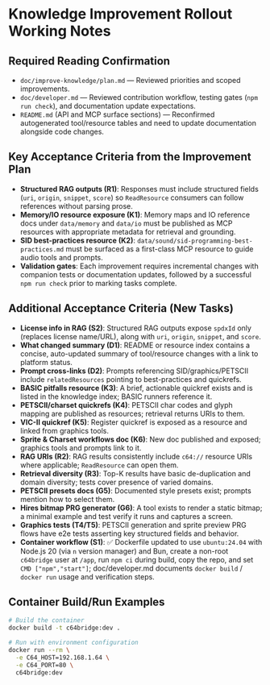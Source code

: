 # Knowledge Improvement Rollout Working Notes

## Required Reading Confirmation

- `doc/improve-knowledge/plan.md` — Reviewed priorities and scoped improvements.
- `doc/developer.md` — Reviewed contribution workflow, testing gates (`npm run check`), and documentation update expectations.
- `README.md` (API and MCP surface sections) — Reconfirmed autogenerated tool/resource tables and need to update documentation alongside code changes.

## Key Acceptance Criteria from the Improvement Plan

- **Structured RAG outputs (R1)**: Responses must include structured fields (`uri`, `origin`, `snippet`, `score`) so `ReadResource` consumers can follow references without parsing prose.
- **Memory/IO resource exposure (K1)**: Memory maps and IO reference docs under `data/memory` and `data/io` must be published as MCP resources with appropriate metadata for retrieval and grounding.
- **SID best-practices resource (K2)**: `data/sound/sid-programming-best-practices.md` must be surfaced as a first-class MCP resource to guide audio tools and prompts.
- **Validation gates**: Each improvement requires incremental changes with companion tests or documentation updates, followed by a successful `npm run check` prior to marking tasks complete.

## Additional Acceptance Criteria (New Tasks)

- **License info in RAG (S2)**: Structured RAG outputs expose `spdxId` only (replaces license name/URL), along with `uri`, `origin`, `snippet`, and `score`.
- **What changed summary (D1)**: README or resource index contains a concise, auto-updated summary of tool/resource changes with a link to platform status.
- **Prompt cross-links (D2)**: Prompts referencing SID/graphics/PETSCII include `relatedResources` pointing to best-practices and quickrefs.
- **BASIC pitfalls resource (K3)**: A brief, actionable quickref exists and is listed in the knowledge index; BASIC runners reference it.
- **PETSCII/charset quickrefs (K4)**: PETSCII char codes and glyph mapping are published as resources; retrieval returns URIs to them.
- **VIC-II quickref (K5)**: Register quickref is exposed as a resource and linked from graphics tools.
- **Sprite & Charset workflows doc (K6)**: New doc published and exposed; graphics tools and prompts link to it.
- **RAG URIs (R2)**: RAG results consistently include `c64://` resource URIs where applicable; `ReadResource` can open them.
- **Retrieval diversity (R3)**: Top-K results have basic de-duplication and domain diversity; tests cover presence of varied domains.
- **PETSCII presets docs (G5)**: Documented style presets exist; prompts mention how to select them.
- **Hires bitmap PRG generator (G6)**: A tool exists to render a static bitmap; a minimal example and test verify it runs and captures a screen.
- **Graphics tests (T4/T5)**: PETSCII generation and sprite preview PRG flows have e2e tests asserting key structured fields and behavior.
- **Container workflow (S1)**: ✅ Dockerfile updated to use `ubuntu:24.04` with Node.js 20 (via `n` version manager) and Bun, create a non-root `c64bridge` user at `/app`, run `npm ci` during build, copy the repo, and set `CMD ["npm","start"]`; doc/developer.md documents `docker build` / `docker run` usage and verification steps.

## Container Build/Run Examples

```bash
# Build the container
docker build -t c64bridge:dev .

# Run with environment configuration
docker run --rm \
  -e C64_HOST=192.168.1.64 \
  -e C64_PORT=80 \
  c64bridge:dev
```
